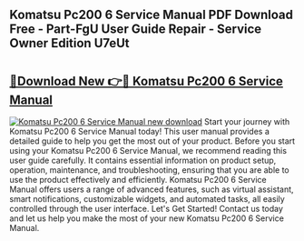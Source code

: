 ## Komatsu Pc200 6 Service Manual PDF Download Free - Part-FgU User Guide Repair - Service Owner Edition U7eUt

# <h2><a href="http://bc27482.oget.top/?id=Komatsu+Pc200+6+Service+Manual">🔗Download New 👉🔴 Komatsu Pc200 6 Service Manual</a></h2>

[![Komatsu Pc200 6 Service Manual new download](https://i.imgur.com/5g1atiW.png)](http://bc27482.oget.top/?id=Komatsu+Pc200+6+Service+Manual)
Start your journey with Komatsu Pc200 6 Service Manual today! This user manual provides a detailed guide to help you get the most out of your product. Before you start using your Komatsu Pc200 6 Service Manual, we recommend reading this user guide carefully. It contains essential information on product setup, operation, maintenance, and troubleshooting, ensuring that you are able to use the product effectively and efficiently. Komatsu Pc200 6 Service Manual offers users a range of advanced features, such as virtual assistant, smart notifications, customizable widgets, and automated tasks, all easily controlled through the user interface. Let's Get Started! Contact us today and let us help you make the most of your new Komatsu Pc200 6 Service Manual.
